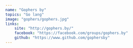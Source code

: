 ```yaml
---
name: "Gophers by"
topics: "Go lang"
image: "gophers/gophers.jpg"
links: 
    site: "http://gophers.by/"
    facebook: "https://facebook.com/groups/gophers.by"
    github: "https://www.github.com/gophersby"
---
```

